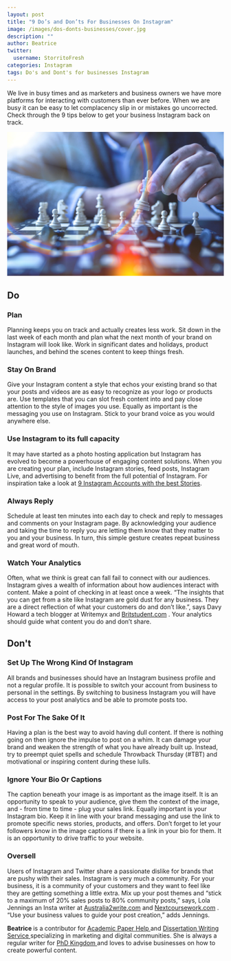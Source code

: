 ```yaml
---
layout: post
title: "9 Do’s and Don’ts For Businesses On Instagram"
image: /images/dos-donts-businesses/cover.jpg
description: ""
author: Beatrice 
twitter:
  username: StorritoFresh
categories: Instagram
tags: Do's and Dont's for businesses Instagram
---
```


We live in busy times and as marketers and business owners we have more platforms for
interacting with customers than ever before. When we are busy it can be easy to let
complacency slip in or mistakes go uncorrected. Check through the 9 tips below to get your
business Instagram back on track.

![cover](/images/dos-donts-businesses/cover.jpg)

<!--more-->

## Do
### Plan

Planning keeps you on track and actually creates less work. Sit down in the last week of each
month and plan what the next month of your brand on Instagram will look like. Work in
significant dates and holidays, product launches, and behind the scenes content to keep
things fresh.

### Stay On Brand

Give your Instagram content a style that echos your existing brand so that your posts and
videos are as easy to recognize as your logo or products are. Use templates that you can slot
fresh content into and pay close attention to the style of images you use. Equally as
important is the messaging you use on Instagram. Stick to your brand voice as you would
anywhere else.

### Use Instagram to its full capacity

It may have started as a photo hosting application but Instagram has evolved to become a
powerhouse of engaging content solutions. When you are creating your plan, include
Instagram stories, feed posts, Instagram Live, and advertising to benefit from the full
potential of Instagram. For inspiration take a look at [9 Instagram Accounts with the best
Stories](https://blog.storrito.com/instagram/2020/03/05/9-instagram-accounts-with-the-best-stories.html).

### Always Reply

Schedule at least ten minutes into each day to check and reply to messages and comments
on your Instagram page. By acknowledging your audience and taking the time to reply you
are letting them know that they matter to you and your business. In turn, this simple
gesture creates repeat business and great word of mouth.

### Watch Your Analytics

Often, what we think is great can fall fail to connect with our audiences. Instagram gives a
wealth of information about how audiences interact with content. Make a point of checking
in at least once a week. “The insights that you can get from a site like Instagram are gold
dust for any business. They are a direct reflection of what your customers do and don’t
like.”, says Davy Howard a tech blogger at Writemyx and [Britstudent.com](https://britstudent.com/) . Your
analytics should guide what content you do and don’t share.

## Don't

### Set Up The Wrong Kind Of Instagram

All brands and businesses should have an Instagram business profile and not a regular
profile. It is possible to switch your account from business to personal in the settings. By
switching to business Instagram you will have access to your post analytics and be able to
promote posts too.

### Post For The Sake Of It

Having a plan is the best way to avoid having dull content. If there is nothing going on then
ignore the impulse to post on a whim. It can damage your brand and weaken the strength of
what you have already built up. Instead, try to preempt quiet spells and schedule
Throwback Thursday (#TBT) and motivational or inspiring content during these lulls.

### Ignore Your Bio Or Captions

The caption beneath your image is as important as the image itself. It is an opportunity to
speak to your audience, give them the context of the image, and - from time to time - plug
your sales link. Equally important is your Instagram bio. Keep it in line with your brand
messaging and use the link to promote specific news stories, products, and offers. Don’t
forget to let your followers know in the image captions if there is a link in your bio for them.
It is an opportunity to drive traffic to your website.

### Oversell

Users of Instagram and Twitter share a passionate dislike for brands that are pushy with
their sales. Instagram is very much a community. For your business, it is a community of
your customers and they want to feel like they are getting something a little extra. Mix up
your post themes and “stick to a maximum of 20% sales posts to 80% community posts,”
says, Lola Jennings an Insta writer at [Australia2write.com](https://australia2write.com/) and 
[Nextcoursework.com](https://nextcoursework.com/) . “Use your business values to guide your post
creation,” adds Jennings.


<div class="author-description">
    <p>
      <b> Beatrice </b> is a contributor for <a href="https://originwritings.com/academic-paper-help"> Academic Paper Help </a> and <a href="https://academicbrits.com/dissertation-writing-services"> Dissertation Writing Service </a>
      specializing in marketing and digital communities. She is always a regular writer for <a href="https://phdkingdom.com/thesis-writing-service"> PhD Kingdom </a> and loves to advise businesses on how to create powerful content.
    </p>
</div>